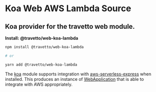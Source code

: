 <!-- This file was generated by @travetto/doc and should not be modified directly -->
<!-- Please modify https://github.com/travetto/travetto/tree/main/module/web-koa-lambda/DOC.tsx and execute "npx trv doc" to rebuild -->
# Koa Web AWS Lambda Source

## Koa provider for the travetto web module.

**Install: @travetto/web-koa-lambda**
```bash
npm install @travetto/web-koa-lambda

# or

yarn add @travetto/web-koa-lambda
```

The [koa](https://koajs.com/) module supports integration with [aws-serverless-express](https://github.com/awslabs/aws-serverless-express/blob/master/README.md) when installed.  This produces an instance of [WebApplication](https://github.com/travetto/travetto/tree/main/module/web/src/application/app.ts#L18) that is able to integrate with AWS appropriately.
